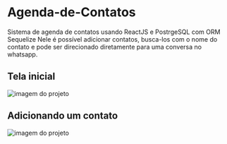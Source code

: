 # Agenda-de-Contatos
Sistema de agenda de contatos usando ReactJS e PostrgeSQL com ORM Sequelize
Nele é possível adicionar contatos, busca-los com o nome do contato e pode ser direcionado diretamente para uma conversa no whatsapp.


<h2>Tela inicial</h2>
<img src="https://user-images.githubusercontent.com/76913525/163648600-54f738c1-4981-4904-98a1-248e8a62a95a.png" alt="imagem do projeto" />

<h2>Adicionando um contato</h2>
<img src="https://user-images.githubusercontent.com/76913525/163648679-aa0790f6-2695-4ca2-9c24-7766552a40b9.png" alt="imagem do projeto" />
